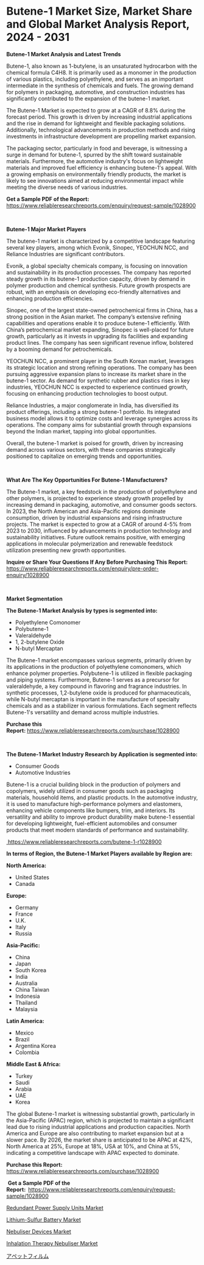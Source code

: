 <p><h1>Butene-1 Market Size, Market Share and Global Market Analysis Report, 2024 - 2031</h1></p><p><strong>Butene-1 Market Analysis and Latest Trends</strong></p>
<p><p>Butene-1, also known as 1-butylene, is an unsaturated hydrocarbon with the chemical formula C4H8. It is primarily used as a monomer in the production of various plastics, including polyethylene, and serves as an important intermediate in the synthesis of chemicals and fuels. The growing demand for polymers in packaging, automotive, and construction industries has significantly contributed to the expansion of the butene-1 market.</p><p>The Butene-1 Market is expected to grow at a CAGR of 8.8% during the forecast period. This growth is driven by increasing industrial applications and the rise in demand for lightweight and flexible packaging solutions. Additionally, technological advancements in production methods and rising investments in infrastructure development are propelling market expansion. </p><p>The packaging sector, particularly in food and beverage, is witnessing a surge in demand for butene-1, spurred by the shift toward sustainable materials. Furthermore, the automotive industry's focus on lightweight materials and improved fuel efficiency is enhancing butene-1's appeal. With a growing emphasis on environmentally friendly products, the market is likely to see innovations aimed at reducing environmental impact while meeting the diverse needs of various industries.</p></p>
<p><strong>Get a Sample PDF of the Report:&nbsp;</strong> <a href="https://www.reliableresearchreports.com/enquiry/request-sample/1028900">https://www.reliableresearchreports.com/enquiry/request-sample/1028900</a></p>
<p>&nbsp;</p>
<p><strong>Butene-1 Major Market Players</strong></p>
<p><p>The butene-1 market is characterized by a competitive landscape featuring several key players, among which Evonik, Sinopec, YEOCHUN NCC, and Reliance Industries are significant contributors. </p><p>Evonik, a global specialty chemicals company, is focusing on innovation and sustainability in its production processes. The company has reported steady growth in its butene-1 production capacity, driven by demand in polymer production and chemical synthesis. Future growth prospects are robust, with an emphasis on developing eco-friendly alternatives and enhancing production efficiencies.</p><p>Sinopec, one of the largest state-owned petrochemical firms in China, has a strong position in the Asian market. The company’s extensive refining capabilities and operations enable it to produce butene-1 efficiently. With China’s petrochemical market expanding, Sinopec is well-placed for future growth, particularly as it invests in upgrading its facilities and expanding product lines. The company has seen significant revenue inflow, bolstered by a booming demand for petrochemicals.</p><p>YEOCHUN NCC, a prominent player in the South Korean market, leverages its strategic location and strong refining operations. The company has been pursuing aggressive expansion plans to increase its market share in the butene-1 sector. As demand for synthetic rubber and plastics rises in key industries, YEOCHUN NCC is expected to experience continued growth, focusing on enhancing production technologies to boost output.</p><p>Reliance Industries, a major conglomerate in India, has diversified its product offerings, including a strong butene-1 portfolio. Its integrated business model allows it to optimize costs and leverage synergies across its operations. The company aims for substantial growth through expansions beyond the Indian market, tapping into global opportunities.</p><p>Overall, the butene-1 market is poised for growth, driven by increasing demand across various sectors, with these companies strategically positioned to capitalize on emerging trends and opportunities.</p></p>
<p>&nbsp;</p>
<p><strong>What Are The Key Opportunities For Butene-1 Manufacturers?</strong></p>
<p><p>The Butene-1 market, a key feedstock in the production of polyethylene and other polymers, is projected to experience steady growth propelled by increasing demand in packaging, automotive, and consumer goods sectors. In 2023, the North American and Asia-Pacific regions dominate consumption, driven by industrial expansions and rising infrastructure projects. The market is expected to grow at a CAGR of around 4-5% from 2023 to 2030, influenced by advancements in production technology and sustainability initiatives. Future outlook remains positive, with emerging applications in molecular polymerization and renewable feedstock utilization presenting new growth opportunities.</p></p>
<p><strong>Inquire or Share Your Questions If Any Before Purchasing This Report:</strong> <a href="https://www.reliableresearchreports.com/enquiry/pre-order-enquiry/1028900">https://www.reliableresearchreports.com/enquiry/pre-order-enquiry/1028900</a></p>
<p>&nbsp;</p>
<p><strong>Market Segmentation</strong></p>
<p><strong>The Butene-1 Market Analysis by types is segmented into:</strong></p>
<p><ul><li>Polyethylene Comonomer</li><li>Polybutene-1</li><li>Valeraldehyde</li><li>1, 2-butylene Oxide</li><li>N-butyl Mercaptan</li></ul></p>
<p><p>The Butene-1 market encompasses various segments, primarily driven by its applications in the production of polyethylene comonomers, which enhance polymer properties. Polybutene-1 is utilized in flexible packaging and piping systems. Furthermore, Butene-1 serves as a precursor for valeraldehyde, a key compound in flavoring and fragrance industries. In synthetic processes, 1,2-butylene oxide is produced for pharmaceuticals, while N-butyl mercaptan is important in the manufacture of specialty chemicals and as a stabilizer in various formulations. Each segment reflects Butene-1's versatility and demand across multiple industries.</p></p>
<p><strong>Purchase this Report:&nbsp;</strong><a href="https://www.reliableresearchreports.com/purchase/1028900">https://www.reliableresearchreports.com/purchase/1028900</a></p>
<p>&nbsp;</p>
<p><strong>The Butene-1 Market Industry Research by Application is segmented into:</strong></p>
<p><ul><li>Consumer Goods</li><li>Automotive Industries</li></ul></p>
<p><p>Butene-1 is a crucial building block in the production of polymers and copolymers, widely utilized in consumer goods such as packaging materials, household items, and plastic products. In the automotive industry, it is used to manufacture high-performance polymers and elastomers, enhancing vehicle components like bumpers, trim, and interiors. Its versatility and ability to improve product durability make butene-1 essential for developing lightweight, fuel-efficient automobiles and consumer products that meet modern standards of performance and sustainability.</p></p>
<p><a href="https://www.reliableresearchreports.com/butene-1-r1028900">&nbsp;https://www.reliableresearchreports.com/butene-1-r1028900</a></p>
<p><strong>In terms of Region, the Butene-1 Market Players available by Region are:</strong></p>
<p>
    <p> <strong> North America: </strong>
        <ul>
            <li>United States</li>
            <li>Canada</li>
        </ul>
        </p> 
    <p> <strong> Europe: </strong>
        <ul>
            <li>Germany</li>
            <li>France</li>
            <li>U.K.</li>
            <li>Italy</li>
            <li>Russia</li>
        </ul>
        </p> 
    <p> <strong> Asia-Pacific: </strong>
        <ul>
            <li>China</li>
            <li>Japan</li>
            <li>South Korea</li>
            <li>India</li>
            <li>Australia</li>
            <li>China Taiwan</li>
            <li>Indonesia</li>
            <li>Thailand</li>
            <li>Malaysia</li>
        </ul>
        </p> 
    <p> <strong> Latin America: </strong>
        <ul>
            <li>Mexico</li>
            <li>Brazil</li>
            <li>Argentina Korea</li>
            <li>Colombia</li>
        </ul>
        </p> 
    <p> <strong> Middle East & Africa: </strong>
        <ul>
            <li>Turkey</li>
            <li>Saudi</li>
            <li>Arabia</li>
            <li>UAE</li>
            <li>Korea</li>
        </ul>
    </p>
    </p>
<p><p>The global Butene-1 market is witnessing substantial growth, particularly in the Asia-Pacific (APAC) region, which is projected to maintain a significant lead due to rising industrial applications and production capacities. North America and Europe are also contributing to market expansion but at a slower pace. By 2026, the market share is anticipated to be APAC at 42%, North America at 25%, Europe at 18%, USA at 10%, and China at 5%, indicating a competitive landscape with APAC expected to dominate.</p></p>
<p><strong>Purchase this Report: </strong><a href="https://www.reliableresearchreports.com/purchase/1028900">https://www.reliableresearchreports.com/purchase/1028900</a></p>
<p>&nbsp;<strong>Get a Sample PDF of the Report:&nbsp;&nbsp;</strong><a href="https://www.reliableresearchreports.com/enquiry/request-sample/1028900">https://www.reliableresearchreports.com/enquiry/request-sample/1028900</a></p>
<p><strong></strong></p>
<p><p><a href="https://medium.com/@andrew.gibson967/redundant-power-supply-units-market-forecasts-market-trends-and-impact-analysis-2024-2031-58dd13e199d1">Redundant Power Supply Units Market</a></p><p><a href="https://github.com/provorikovar/Market-Research-Report-List-6/blob/main/lithium-sulfur-battery-market.md">Lithium-Sulfur Battery Market</a></p><p><a href="https://issuu.com/reportprime-2/docs/nebuliser-devices-market-size-2030._f8bc6886790a08">Nebuliser Devices Market</a></p><p><a href="https://issuu.com/reportprime-2/docs/inhalation-therapy-nebuliser-market_5f08445f7cfbe5">Inhalation Therapy Nebuliser Market</a></p><p><a href="https://medium.com/@skylarreilly36/apet%E3%83%95%E3%82%A3%E3%83%AB%E3%83%A0%E5%B8%82%E5%A0%B4%E3%81%AE%E8%A6%8F%E6%A8%A1-%E3%82%B7%E3%82%A7%E3%82%A2%E3%81%8A%E3%82%88%E3%81%B3%E3%83%88%E3%83%AC%E3%83%B3%E3%83%89%E5%88%86%E6%9E%90%E5%A0%B1%E5%91%8A%E6%9B%B8-%E8%A3%BD%E5%93%81%E5%88%A5-apet%E3%82%B7%E3%83%BC%E3%83%88-apet%E3%83%AD%E3%83%BC%E3%83%AB-%E3%81%8A%E3%82%88%E3%81%B3%E3%82%BB%E3%82%B0%E3%83%A1%E3%83%B3%E3%83%88%E4%BA%88%E6%B8%AC-2024%E5%B9%B4-2031%E5%B9%B4-21cc7892c077">アペットフィルム</a></p></p>